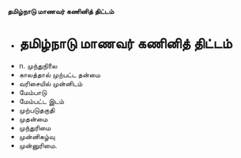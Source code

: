 **தமிழ்நாடு மாணவர் கணினித் திட்டம்**
- # தமிழ்நாடு மாணவர் கணினித் திட்டம்
- n. முந்துநிலை
- காலத்தால் முற்பட்ட தன்மை
- வரிசையில் முன்னிடம்
- மேம்பாடு
- மேம்பட்ட இடம்
- முற்படுதகுதி
- முதன்மை
- முந்துரிமை
- முன்னிகழ்வு
- முன்னுரிமை.

